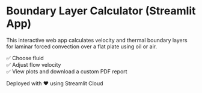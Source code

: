# Boundary Layer Calculator (Streamlit App)

This interactive web app calculates velocity and thermal boundary layers for laminar forced convection over a flat plate using oil or air.

✅ Choose fluid  
✅ Adjust flow velocity  
✅ View plots and download a custom PDF report

Deployed with ❤️ using Streamlit Cloud
